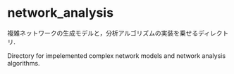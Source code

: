# network_analysis

複雑ネットワークの生成モデルと，分析アルゴリズムの実装を乗せるディレクトリ.

Directory for impelemented complex network models and network analysis algorithms.
